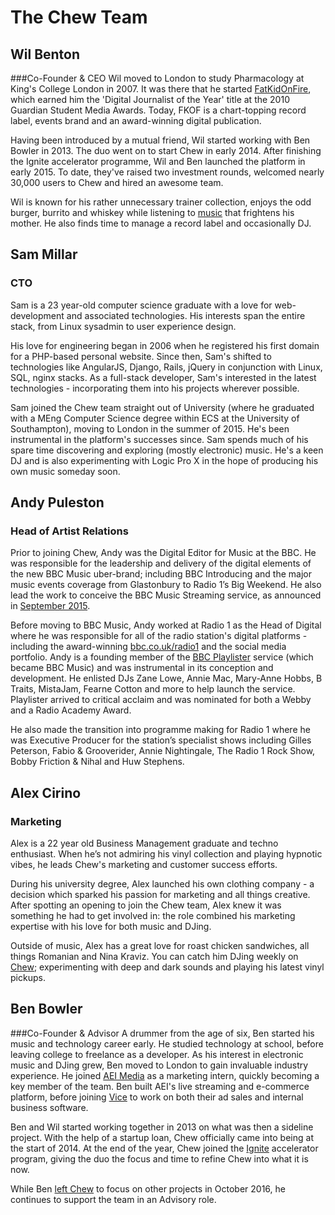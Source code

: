 # The Chew Team

## Wil Benton
###Co-Founder & CEO
Wil moved to London to study Pharmacology at King's College London in 2007. It was there that he started [FatKidOnFire](http://fatkidonfire.com), which earned him the 'Digital Journalist of the Year' title at the 2010 Guardian Student Media Awards. Today, FKOF is a chart-topping record label, events brand and an award-winning digital publication. 

Having been introduced by a mutual friend, Wil started working with Ben Bowler in 2013. The duo went on to start Chew in early 2014. After finishing the Ignite accelerator programme, Wil and Ben launched the platform in early 2015. To date, they've raised two investment rounds, welcomed nearly 30,000 users to Chew and hired an awesome team.

Wil is known for his rather unnecessary trainer collection, enjoys the odd burger, burrito and whiskey while listening to [music](http://soundcloud.com/fatkidonfire) that frightens his mother. He also finds time to manage a record label and occasionally DJ.

## Sam Millar
### CTO
Sam is a 23 year-old computer science graduate with a love for web-development and associated technologies. His interests span the entire stack, from Linux sysadmin to user experience design.

His love for engineering began in 2006 when he registered his first domain for a PHP-based personal website. Since then, Sam's shifted to technologies like AngularJS, Django, Rails, jQuery in conjunction with Linux, SQL, nginx stacks. As a full-stack developer, Sam's interested in the latest technologies - incorporating them into his projects wherever possible.

Sam joined the Chew team straight out of University (where he graduated with a MEng Computer Science degree within ECS at the University of Southampton), moving to London in the summer of 2015. He's been instrumental in the platform's successes since. Sam spends much of his spare time discovering and exploring (mostly electronic) music. He's a keen DJ and is also experimenting with Logic Pro X in the hope of producing his own music someday soon.

## Andy Puleston
### Head of Artist Relations
Prior to joining Chew, Andy was the Digital Editor for Music at the BBC. He was responsible for the leadership and delivery of the digital elements of the new BBC Music uber-brand; including BBC Introducing and the major music events coverage from Glastonbury to Radio 1’s Big Weekend.  He also lead the work to conceive the BBC Music Streaming service, as announced in [September 2015](http://www.musicbusinessworldwide.com/bbc-takes-on-spotify-and-apple-music-while-helping-them-out/).

Before moving to BBC Music, Andy worked at Radio 1 as the Head of Digital where he was responsible for all of the radio station's digital platforms - including the award-winning [bbc.co.uk/radio1](http://bbc.co.uk/radio1) and the social media portfolio. Andy is a founding member of the [BBC Playlister](http://www.bbc.co.uk/mediacentre/latestnews/2013/dg-playlister.html) service (which became BBC Music) and was instrumental in its conception and development. He enlisted DJs Zane Lowe, Annie Mac, Mary-Anne Hobbs, B Traits, MistaJam, Fearne Cotton and more to help launch the service.  Playlister arrived to critical acclaim and was nominated for both a Webby and a Radio Academy Award. 

He also made the transition into programme making for Radio 1 where he was Executive Producer for the station’s specialist shows including Gilles Peterson, Fabio & Grooverider, Annie Nightingale, The Radio 1 Rock Show, Bobby Friction & Nihal and Huw Stephens.

## Alex Cirino
### Marketing 
Alex is a 22 year old Business Management graduate and techno enthusiast. When he’s not admiring his vinyl collection and playing hypnotic vibes, he leads Chew's marketing and customer success efforts.

During his university degree, Alex launched his own clothing company - a decision which sparked his passion for marketing and all things creative. After spotting an opening to join the Chew team, Alex knew it was something he had to get involved in: the role combined his marketing expertise with his love for both music and DJing.

Outside of music, Alex has a great love for roast chicken sandwiches, all things Romanian and Nina Kraviz. You can catch him DJing weekly on [Chew](https://chew.tv/alex-cirino); experimenting with deep and dark sounds and playing his latest vinyl pickups.

## Ben Bowler
###Co-Founder & Advisor
A drummer from the age of six, Ben started his music and technology career early. He studied technology at school, before leaving college to freelance as a developer. As his interest in electronic music and DJing grew, Ben moved to London to gain invaluable industry experience. He joined [AEI Media](http://aeimedia.co.uk) as a marketing intern, quickly becoming a key member of the team. Ben built AEI's live streaming and e-commerce platform, before joining [Vice](http://vice.com) to work on both their ad sales and internal business software.

Ben and Wil started working together in 2013 on what was then a sideline project. With the help of a startup loan, Chew officially came into being at the start of 2014. At the end of the year, Chew joined the [Ignite](http://ignite.io/) accelerator program, giving the duo the focus and time to refine Chew into what it is now.

While Ben [left Chew](https://blog.chew.tv/moving-on-from-chew-224c236ea8e2#.wptvu2yk7) to focus on other projects in October 2016, he continues to support the team in an Advisory role.  
